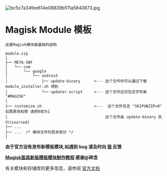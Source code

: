 ![bc5c7a34fee614e08839b511a5840873.jpg](https://i.loli.net/2020/01/30/fOFvI2o9KXqEkJr.jpg)
# Magisk Module 模板

`这是Magisk模块最基础的结构`
```
module.zip
│
├── META-INF
│   └── com
│       └── google
│           └── android
│               ├── update-binary      <--- 这个文件你可以通过下载 module_installer.sh 得到
│               └── updater-script     <--- 这个文件应仅包含字符串 "#MAGISK"
│
├── customize.sh                       <---  这个文件包含 "SKIPUNZIP=0" 如需更改权限 请把0改为1 
│                                           这个文件由 update-binary 执行(sourced)
├── ...
├── ...  /* 模块文件的其余部分 */
|
```
**由于官方没有发布新模板模块,如遇到 bug 请及时向 [我](http://www.coolapk.com/u/1124169) 反馈**

**[Magisk面具新版模板模块制作教程](https://www.coolapk.com/feed/16056941?shareKey=YWI0MDFiYWE1Y2E3NWUyYzA3ODc~&shareUid=1124169&shareFrom=com.coolapk.market_10.0.1) 感谢@碎念**

有关模块和存储库的更多信息，请参阅 [官方文档](https://topjohnwu.github.io/Magisk/guides.html)
